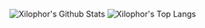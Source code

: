 ![Xilophor's Github Stats](https://github-readme-stats.vercel.app/api?username=xilophor&show_icons=true&theme=dracula&card_width=644)
![Xilophor's Top Langs](https://github-readme-stats.vercel.app/api/wakatime?username=xilophor&theme=dracula&layout=normal)
<!--
**Xilophor/Xilophor** is a ✨ _special_ ✨ repository because its `README.md` (this file) appears on your GitHub profile.

Here are some ideas to get you started:

- 🔭 I’m currently working on ...
- 🌱 I’m currently learning ...
- 👯 I’m looking to collaborate on ...
- 🤔 I’m looking for help with ...
- 💬 Ask me about ...
- 📫 How to reach me: ...
- 😄 Pronouns: ...
- ⚡ Fun fact: ...
-->
